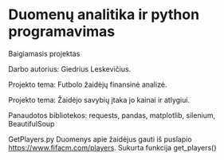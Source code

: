 # Duomenų analitika ir python programavimas
Baigiamasis projektas 

Darbo autorius: Giedrius Leskevičius.

Projekto tema: Futbolo žaidėjų finansinė analizė.

Projekto tema: Žaidėjo savybių įtaka jo kainai ir atlygiui.

Panaudotos bibliotekos: requests, pandas, matplotlib, silenium, BeautifulSoup

GetPlayers.py
Duomenys apie žaidėjus gauti iš puslapio https://www.fifacm.com/players.
Sukurta funkcija get_players()





